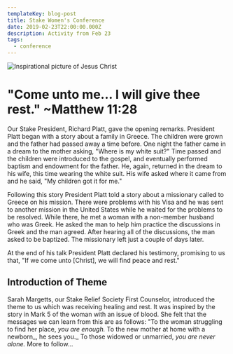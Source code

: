 ```yaml
---
templateKey: blog-post
title: Stake Women's Conference
date: 2019-02-23T22:00:00.000Z
description: Activity from Feb 23
tags:
  - conference
---
```

![Inspirational picture of Jesus Christ](/img/bible-video-jesus-miracles-woman-1400924-mobile.jpg "Jesus Christ")

# "Come unto me... I will give thee rest." ~Matthew 11:28

Our Stake President, Richard Platt, gave the opening remarks. President Platt began with a story about a family in Greece. The children were grown and the father had passed away a time before. One night the father came in a dream to the mother asking, "Where is my white suit?" Time passed and the children were introduced to the gospel, and eventually performed baptism and endowment for the father. He, again, returned in the dream to his wife, this time wearing the white suit. His wife asked where it came from and he said, "My children got it for me." 

Following this story President Platt told a story about a missionary called to Greece on his mission. There were problems with his Visa and he was sent to another mission in the United States while he waited for the problems to be resolved. While there, he met a woman with a non-member husband who was Greek. He asked the man to help him practice the discussions in Greek and the man agreed. After hearing all of the discussions, the man asked to be baptized. The missionary left just a couple of days later.

At the end of his talk President Platt declared his testimony, promising to us that, "If we come unto \[Christ], we will find peace and rest."

## Introduction of Theme

Sarah Margetts, our Stake Relief Society First Counselor, introduced the theme to us which was receiving healing and rest. It was inspired by the story in Mark 5 of the woman with an issue of blood. She felt that the messages we can learn from this are as follows: "To the woman struggling to find her place, _you are enough._ To the new mother at home with a newborn_, he sees you._ To those widowed or unmarried, _you are never alone._ More to follow...
